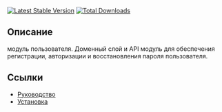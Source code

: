 [![Latest Stable Version](https://poser.pugx.org/yii2module/yii2-account/v/stable.png)](https://packagist.org/packages/yii2module/yii2-account)
[![Total Downloads](https://poser.pugx.org/yii2module/yii2-account/downloads.png)](https://packagist.org/packages/yii2module/yii2-account)

## Описание

модуль пользователя.
Доменный слой и API модуль для обеспечения регистрации, авторизации и восстановления пароля пользователя.

## Ссылки

* [Руководство](guide/ru/README.md)
* [Установка](guide/ru/install.md)
